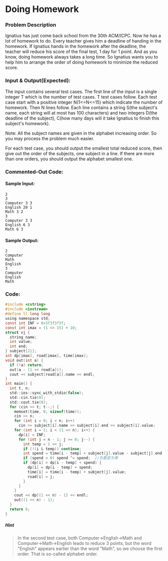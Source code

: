 # Doing Homework
### Problem Description
Ignatius has just come back school from the 30th ACM/ICPC. Now he has a lot of homework to do. Every teacher gives him a deadline of handing in the homework. If Ignatius hands in the homework after the deadline, the teacher will reduce his score of the final test, 1 day for 1 point. And as you know, doing homework always takes a long time. So Ignatius wants you to help him to arrange the order of doing homework to minimize the reduced score.

### Input & Output(Expected):
The input contains several test cases. The first line of the input is a single integer T which is the number of test cases. T test cases follow.
Each test case start with a positive integer N(1<=N<=15) which indicate the number of homework. Then N lines follow. Each line contains a string S(the subject's name, each string will at most has 100 characters) and two integers D(the deadline of the subject), C(how many days will it take Ignatius to finish this subject's homework).

Note: All the subject names are given in the alphabet increasing order. So you may process the problem much easier.

For each test case, you should output the smallest total reduced score, then give out the order of the subjects, one subject in a line. If there are more than one orders, you should output the alphabet smallest one.

### Commented-Out Code:

#### Sample Input:
```
2
3
Computer 3 3
English 20 1
Math 3 2
3
Computer 3 3
English 6 3
Math 6 3
```

#### Sample Output:
```
2
Computer
Math
English
3
Computer
English
Math
```

### Code:
```c
#include <cstring>
#include <iostream>
#define ll long long
using namespace std;
const int INF = 0x3f3f3f3f;
const int imax = (1 << 15) + 10;
struct vj {
  string name;
  int value;
  int end;
} subject[21];
int dp[imax], road[imax], time[imax];
void out(int a) {
  if (!a) return;
  out(a - (1 << road[a]));
  cout << subject[road[a]].name << endl;
}
int main() {
  int t, n;
  std::ios::sync_with_stdio(false);
  std::cin.tie(0);
  std::cout.tie(0);
  for (cin >> t; t--;) {
    memset(time, 0, sizeof(time));
    cin >> n;
    for (int i = 0; i < n; i++)
      cin >> subject[i].name >> subject[i].end >> subject[i].value;
    for (int i = 1; i < (1 << n); i++) {
      dp[i] = INF;
      for (int j = n - 1; j >= 0; j--) {
        int temp = 1 << j;
        if (!(i & temp)) continue;
        int spend = time[i - temp] + subject[j].value - subject[j].end;
        if (spend < 0) spend ^= spend;  //负数变为零
        if (dp[i] > dp[i - temp] + spend) {
          dp[i] = dp[i - temp] + spend;
          time[i] = time[i - temp] + subject[j].value;
          road[i] = j;
        }
      }
    }
    cout << dp[(1 << n) - 1] << endl;
    out((1 << n) - 1);
  }
  return 0;
}
```

##### Hint
>In the second test case, both Computer->English->Math and Computer->Math->English leads to reduce 3 points, but the word "English" appears earlier than the word "Math", so we choose the first order. That is so-called alphabet order.